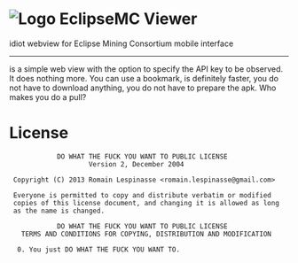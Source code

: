 ![Logo](https://raw.github.com/autoscatto/eclipsemcviewer/master/EclipseMCViewer/src/main/res/drawable-mdpi/ic_launcher.png "Logo") EclipseMC Viewer
===============

idiot webview for Eclipse Mining Consortium mobile interface

---

is a simple web view with the option to specify the API key to be observed. 
It does nothing more. 
You can use a bookmark, is definitely faster, you do not have to download anything, you do not have to prepare the apk. Who makes you do a pull?

License
=========

```
            DO WHAT THE FUCK YOU WANT TO PUBLIC LICENSE
                    Version 2, December 2004

 Copyright (C) 2013 Romain Lespinasse <romain.lespinasse@gmail.com>

 Everyone is permitted to copy and distribute verbatim or modified
 copies of this license document, and changing it is allowed as long
 as the name is changed.

            DO WHAT THE FUCK YOU WANT TO PUBLIC LICENSE
   TERMS AND CONDITIONS FOR COPYING, DISTRIBUTION AND MODIFICATION

  0. You just DO WHAT THE FUCK YOU WANT TO.
```
